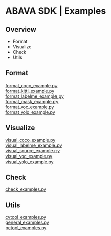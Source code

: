 # ABAVA SDK | Examples
## Overview
+ Format
+ Visualize
+ Check
+ Utils

## Format
[format_coco_example.py](format_examples/format_coco_example.py) <br />
[format_kitti_example.py](format_examples/format_kitti_example.py) <br />
[format_labelme_example.py](format_examples/format_labelme_example.py) <br />
[format_mask_example.py](format_examples/format_mask_example.py) <br />
[format_voc_example.py](format_examples/format_voc_example.py) <br />
[format_yolo_example.py](format_examples/format_yolo_example.py) <br />

## Visualize
[visual_coco_example.py](visualize_example/visual_coco_example.py) <br />
[visual_labelme_example.py](visualize_example/visual_labelme_example.py) <br />
[visual_source_example.py](visualize_example/visual_source_example.py) <br />
[visual_voc_example.py](visualize_example/visual_voc_example.py) <br />
[visual_yolo_example.py](visualize_example/visual_yolo_example.py) <br />

## Check
[check_examples.py](check_examples/check_examples.py) <br />

## Utils
[cvtool_examples.py](utils_examples/cvtool_examples.py) <br />
[general_examples.py](utils_examples/general_examples.py) <br />
[pctool_examples.py](utils_examples/pctool_examples.py) <br />